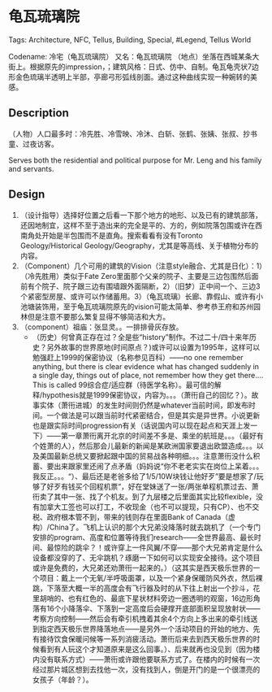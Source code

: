 # 龟瓦琉璃院

Tags: Architecture, NFC, Tellus, Building, Special, #Legend, Tellus World

Codename: 冷宅（龟瓦琉璃院）
又名：龟瓦琉璃院
（地点）坐落在西城某条大街上。根据原先的impression，；建筑风格：日式、仿中、自制。龟瓦龟壳状7边形金色琉璃半透明上半部，亭廊弓形弧线剖面。通过这种曲线实现一种婉转的美感。
<!--
* 参考：红楼梦贾府入口（Visual not available）、？？？？（新白娘子传奇？）、Fate Zero、真田丸、夏日战争、恭王府
* 注意到龟瓦琉璃院是一个建筑群，冷家只是其中一个部分，代表性的建筑是冷宅。这个地方人多口杂，大小朋友也很多，该很热闹寻常。尤其是。。。等小孩子、以及一些妇女、男人。
* 相比高瓦白墙，外面圈壁可以是有那个什么（空间镂空的）。
* 坐西北、朝东南？
* 院落正对（街对面）是另一片坊市，包括一个角楼住户，本来是打算让Jerry的，但是这个可以有行政功能、也可以给张家用，把塔楼做大一些、就可以有土楼的效果、更多人可以居住。
-->

## Description

（人物）人口最多时：冷先胜、冷雪映、冷沐、白斩、张鹤、张姨、张叔、抄书童、过夜访客。

Serves both the residential and political purpose for Mr. Leng and his family and servants.

## Design

<!--Design questions:

1. （question）冷宅本身是一个大建筑（类似夏日战争）还是多个单独简直（类似原先的vision、例如雪映和冷先胜占各自的独立的屋子而不仅仅是房间）？张家看来是不必跟冷家完全住在一起、但是住多远？冷先胜到底为啥要把张鹤留在身边、既然都已经交换了，我觉得交换的动机还不够明确，考察人们为什么交换子女、寻找典故。另外张鹤成年后（虽然那会儿已经不在了）跟冷先胜长相的相似着实让人们猜疑。关于雪映母亲的猜测？
    * 张姨对雪映特别的好，该会寻常给她点小东西，不一定“值钱”，例如食物🍲、捡来的新鲜好玩的事物，那种。
2. Why 围墙？ That wastes material. And why 侧墙 at all for all rooms since that region is 无雨区。Only washrooms and maybe kitchens need full walls. The rest can take the style from traditional home paintings (I.e. open style without at least 2 side walls)。萧衎看到肯定可以好好评论一下。这种设计会多很多自由性，跟邻里周围的联系也可以更强一些。但是我们还得workout过度区域如何处理。-->

1. （设计指导）选择好位置之后看一下那个地方的地形、以及已有的建筑部落，还因地制宜，这样不至于造出来的完全是平的、方的，例如院落包围或许在西南角处开始是半包围而不是直角。搜索看看有没有Toronto Geology/Historical Geology/Geography，尤其是等高线、关于植物分布的内容。
2. （Component）几个可用的建筑的Vision（注意style融合、尤其是日化）：1）（冷先胜用）类似于Fate Zero里面那个父亲的院子、主要是三边包围然后面前有个院子、院子跟三边有围墙跟外面隔断，2）（旧梦）正中间一个、三边3个紧密型房屋、或许可以作储蓄用。3）（龟瓦琉璃）长廊、靠假山、或许有小池塘装饰用，至于龟瓦琉璃院原先的vision可能太简单、参考恭王府和苏州园林但是注意不要那么繁复显得不够简洁和大方。
3. （component）祖庙：张显灵。。一排排骨灰存放。
    * （历史）何曾真正存在过？全是些“history”制作<!--(Remark, #20220522) In the past to make up the historical issue we said NFC's history is all made up by the Mr. Leng's government, so I might be wondering in that case when are those deceased people existed? However, that is no longer a problem since NFC's history is REAL now on Tellus.-->。不过二十/四十来年历史？另外故事的世界原地(时间原点？)或许可以设置为1995年，这样可以勉强赶上1999的保密协议（名称参见百科）——no one remember anything, but there is clear evidence what has changed suddenly in a single day, things out of place, not remember how they get there.... This is called 99综合症/适应群（待医学名称）。最可信的解释/hypothesis就是1999保密协议，内容为。。。（萧衎自己的回忆？）。故事实体（萧衎进城）的发生时间则仍然是whatever当前时间，即发布时间。一个做法是可以跟当前时代紧密结合，但是其实是异世界。小说更新也是跟实际时间progression有关（话说国内可以现在起点和天涯上发一下）——<!--(#20220522) I have already copied this part of the story in Saudade, next time I review this I can just re-consolidate it without worrying about how we should keep it in the novel draft.-->第一章萧衎离开北京的时间差不多是、乘坐的航班是。。。（最好有个姓萧的人），然后那会儿最新的新闻是某欧洲国家要退出欧盟造成。。。以及美国最新总统又要掀起跟中国的贸易战各种明细。。。注意萧衎没什么积蓄、要出来跟家里还闹了点矛盾（妈妈说“你不老老实实在岗位上呆着。。。我反正。。。“）、最后还是老爸多给了1/5/10W块钱让他好歹”要是想家了/玩够了好歹有钱买个回程机票“，好在堂妹送了一张/两张单程机票过去、萧衎卖了其中一张、找了个机友。到了九层楼之后里面其实比较flexible，没有加拿大工签也可以打工，不收现金（也不可以提现，只有CP）、也不交税、政府根本管不到，带来的钱则存在里面Bank of Canada（虚构）/China了。飞机上认识的那个大兄弟没降落时就去跳机了（一个专门安排的program、高度和位置等待我们research——全世界最高、最长时间、最惊险的跳伞？！或许穿上一件风翼/不穿——那个大兄弟肯定是什么设备都没穿的了、无伞跳机？琢磨一下如何可以实现安全接待。这个项目或许是免费的，大兄弟还劝萧衎一起来的。）（这其实是西天极乐世界的一个项目：戴上一个无氧/半呼吸面罩，以及一个紧身保暖防风外衣，然后裸跳，下落至大概一半的高度会有飞行器及时的从下往上射出一个抄斗，花里胡哨的、也有红色的、最底下星状材料旁边一圈透明的观窗，16边形角落有16个小降落伞、下落到一定高度后会硬撑开底部面积呈现放射状——考察方向控制——然后会有牵引机拽着其余4个方向上多出来的牵引线送到指定西天极乐世界降落地点——是另外一个活动项目的开始的地方、先有接待饮食保暖问候等一系列消疲活动。萧衎后来去到西天极乐世界的时候看到有人玩这个才知道原来是这么回事。）、后来就再也没见到（因为楼内没有联系方式）——萧衎或许跟他要联系方式了。在楼内的时候有一次经过那片城区想到去找他一次，没有找到人，倒是开门的是一个很漂亮的女孩子（年龄？）。

<!--（写作指导）文字里面不可能直接用“中式、日式”这种high level、几乎无意义的词汇的，表现出建筑本身参考了什么样式、即便是通过观察者，也务必是在于mention具体的建筑元素上、而不是这种大的分类上。这些分类原本ambiguous，显得很不专业。这也包括词汇例如”哥特式雕刻“（直接提到繁复程度、位置、雕刻内容）、”现代化简约“（不过这个词或许没有substitute——通过学习architecture critic我们或许可以identify这种建筑的特点然后就可以在此准确描述）、”传统“——这些词在独白中必须不使用，但是在对话中可以用到。
-->
